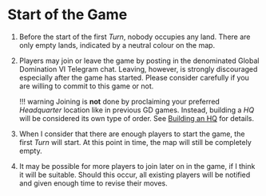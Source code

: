 # Start of the Game

1. Before the start of the first *Turn*, nobody occupies any land. There are only empty lands, indicated by a neutral colour on the map.
2. Players may join or leave the game by posting in the denominated Global Domination VI Telegram chat. Leaving, however, is strongly discouraged especially after the game has started. Please consider carefully if you are willing to commit to this game or not.

    !!! warning
        Joining is **not** done by proclaiming your preferred *Headquarter* location like in previous GD games. Instead, building a *HQ* will be considered its own type of order. See [Building an HQ](phases/2_construction#building-an-hq) for details.

3. When I consider that there are enough players to start the game, the first *Turn* will start. At this point in time, the map will still be completely empty.
4. It may be possible for more players to join later on in the game, if I think it will be suitable. Should this occur, all existing players will be notified and given enough time to revise their moves.